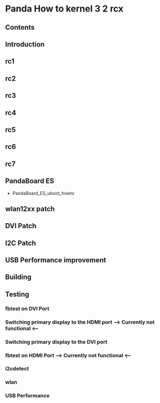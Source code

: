 # Panda How to kernel 3 2 rcx
## Contents
## Introduction
## rc1
## rc2
## rc3
## rc4
## rc5
## rc6
## rc7
## PandaBoard ES
* PandaBoard_ES_uboot_howto
## wlan12xx patch
## DVI Patch
## I2C Patch
## USB Performance improvement
## Building
## Testing
### fbtest on DVI Port
### Switching primary display to the HDMI port --\> Currently not functional \<--
### Switching primary display to the DVI port
### fbtest on HDMI Port --\> Currently not functional \<--
### i2cdetect
### wlan
### USB Performance
